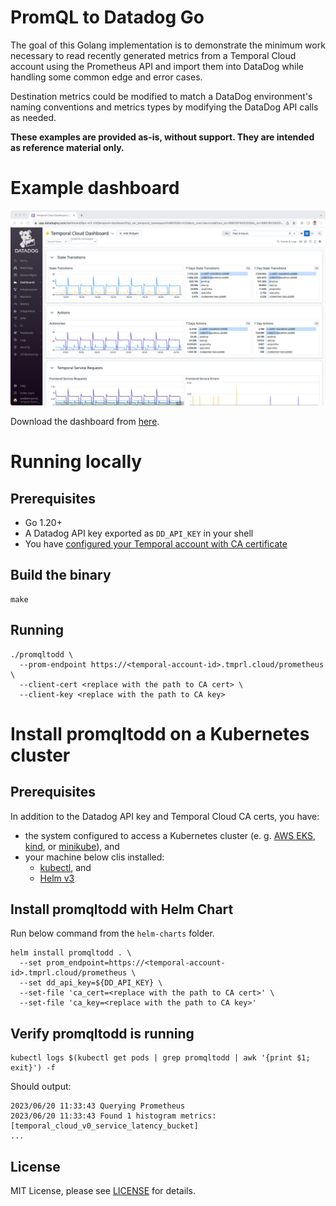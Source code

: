 PromQL to Datadog Go
=================

The goal of this Golang implementation is to demonstrate the minimum work necessary to read recently generated metrics from a Temporal Cloud account using the Prometheus API and import them into DataDog while handling some common edge and error cases.

Destination metrics could be modified to match a DataDog environment's naming conventions and metrics types by modifying the DataDog API calls as needed.

**These examples are provided as-is, without support. They are intended as reference material only.**

# Example dashboard

![Dashboard](cloud/observability/promql-to-dd-go/examples/datadog_dashboard.png)

Download the dashboard from [here](cloud/observability/promql-to-dd-go/examples/datadog_dashboard.json).

# Running locally

## Prerequisites

* Go 1.20+
* A Datadog API key exported as `DD_API_KEY` in your shell
* You have [configured your Temporal account with CA certificate](https://docs.temporal.io/cloud/how-to-monitor-temporal-cloud-metrics)

## Build the binary

```
make
```

## Running

```
./promqltodd \
  --prom-endpoint https://<temporal-account-id>.tmprl.cloud/prometheus \
  --client-cert <replace with the path to CA cert> \
  --client-key <replace with the path to CA key>
```

# Install promqltodd on a Kubernetes cluster

## Prerequisites

In addition to the Datadog API key and Temporal Cloud CA certs, you have:
* the system configured to access a Kubernetes cluster (e. g. [AWS EKS](https://aws.amazon.com/eks/), [kind](https://kind.sigs.k8s.io/), or [minikube](https://kubernetes.io/docs/tasks/tools/install-minikube/)), and
* your machine below clis installed:
  - [kubectl](https://kubernetes.io/docs/tasks/tools/install-kubectl/), and
  - [Helm v3](https://helm.sh)

## Install promqltodd with Helm Chart

Run below command from the `helm-charts` folder.

```
helm install promqltodd . \
  --set prom_endpoint=https://<temporal-account-id>.tmprl.cloud/prometheus \
  --set dd_api_key=${DD_API_KEY} \
  --set-file 'ca_cert=<replace with the path to CA cert>' \
  --set-file 'ca_key=<replace with the path to CA key>'
```

## Verify promqltodd is running

```
kubectl logs $(kubectl get pods | grep promqltodd | awk '{print $1; exit}') -f
```

Should output:

```
2023/06/20 11:33:43 Querying Prometheus
2023/06/20 11:33:43 Found 1 histogram metrics: [temporal_cloud_v0_service_latency_bucket]
...
```

## License
MIT License, please see [LICENSE](LICENSE) for details.
